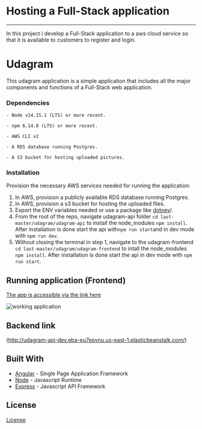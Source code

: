 # Hosting a Full-Stack application

---

In this project i develop a Full-Stack application  to a aws cloud service so that it is available to customers to register and login. 


# Udagram

This udagram application is a simple application that includes all the major components and functions of a Full-Stack web application.



### Dependencies

```
- Node v14.15.1 (LTS) or more recent. 

- npm 6.14.8 (LTS) or more recent.

- AWS CLI v2

- A RDS database running Postgres.

- A S3 bucket for hosting uploaded pictures.

```

### Installation

Provision the necessary AWS services needed for running the application:

1. In AWS, provision a publicly available RDS database running Postgres.
1. In AWS, provision a s3 bucket for hosting the uploaded files. 
1. Export the ENV variables needed or use a package like [dotnev](https://www.npmjs.com/package/dotenv)/.
1. From the root of the repo, navigate udagram-api folder `cd last-master/udagram/udagram-api` to install the node_modules `npm install`. After installation is done start the api with`npm run start`and in dev mode with `npm run dev`.
1. Without closing the terminal in step 1, navigate to the udagram-frontend `cd last-master/udagram/udagram-frontend` to intall the node_modules `npm install`. After installation is done start the api in dev mode with `npm run start`.



## Running application (Frontend)
  [The app is accessible via the link here](http://mybucket495892423351.s3-website-us-east-1.amazonaws.com/)
  
![working application](https://user-images.githubusercontent.com/114148856/210177255-42ca5a47-78f8-4145-bb41-f6f80f74ccf0.png)

## Backend link 
(http://udagram-api-dev.eba-eu7epvnu.us-east-1.elasticbeanstalk.com/)





## Built With

- [Angular](https://angular.io/) - Single Page Application Framework
- [Node](https://nodejs.org) - Javascript Runtime
- [Express](https://expressjs.com/) - Javascript API Framework

## License

[License](LICENSE.txt)
